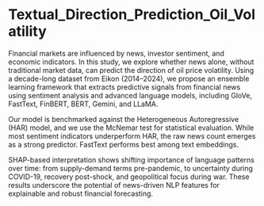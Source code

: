 # Textual_Direction_Prediction_Oil_Volatility
Financial markets are influenced by news, investor sentiment, and economic indicators. In this study, we explore whether news alone, without traditional market data, can predict the direction of oil price volatility. Using a decade-long dataset from Eikon (2014–2024), we propose an ensemble learning framework that extracts predictive signals from financial news using sentiment analysis and advanced language models, including GloVe, FastText, FinBERT, BERT, Gemini, and LLaMA.

Our model is benchmarked against the Heterogeneous Autoregressive (HAR) model, and we use the McNemar test for statistical evaluation. While most sentiment indicators underperform HAR, the raw news count emerges as a strong predictor. FastText performs best among text embeddings.

SHAP-based interpretation shows shifting importance of language patterns over time: from supply-demand terms pre-pandemic, to uncertainty during COVID-19, recovery post-shock, and geopolitical focus during war. These results underscore the potential of news-driven NLP features for explainable and robust financial forecasting.
